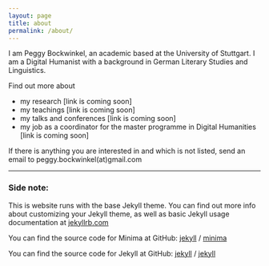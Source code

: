 ```yaml
---
layout: page
title: about
permalink: /about/
---
```


I am Peggy Bockwinkel, an academic based at the University of Stuttgart.
I am a Digital Humanist with a background in German Literary Studies and Linguistics.

Find out more about 
* my research [link is coming soon]
* my teachings [link is coming soon]
* my talks and conferences [link is coming soon]
* my job as a coordinator for the master programme in Digital Humanities [link is coming soon]

If there is anything you are interested in and which is not listed, send an email to
peggy.bockwinkel(at)gmail.com  
   
<dl>
	<p>
	</p>
</dl>   



   
  
________________________
   
### Side note:     

This is website runs with the base Jekyll theme. You can find out more info about customizing your Jekyll theme, as well as basic Jekyll usage documentation at [jekyllrb.com](https://jekyllrb.com/)

You can find the source code for Minima at GitHub:
[jekyll][jekyll-organization] /
[minima](https://github.com/jekyll/minima)

You can find the source code for Jekyll at GitHub:
[jekyll][jekyll-organization] /
[jekyll](https://github.com/jekyll/jekyll)


[jekyll-organization]: https://github.com/jekyll
